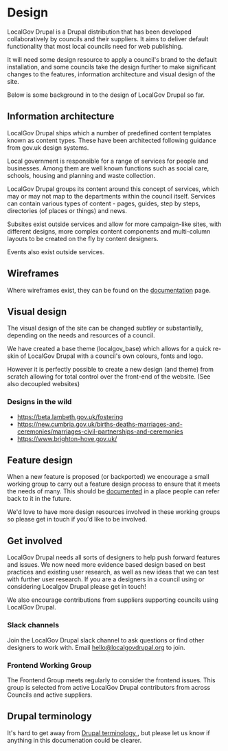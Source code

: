 # Design

LocalGov Drupal is a Drupal distribution that has been developed collaboratively by councils and their suppliers. It aims to deliver default functionality that most local councils need for web publishing.

It will need some design resource to apply a council's brand to the default installation, and some councils take the design further to make significant changes to the features, information architecture and visual design of the site.

Below is some background in to the design of LocalGov Drupal so far. 


## Information architecture

LocalGov Drupal ships which a number of predefined content templates known as content types. These have been architected following guidance from gov.uk design systems. 

Local government is responsible for a range of services for people and businesses. Among them are well known functions such as social care, schools, housing and planning and waste collection.

LocalGov Drupal groups its content around this concept of services, which may or may not map to the departments within the council itself. 
Services can contain various types of content - pages, guides, step by steps, directories (of places or things) and news. 

Subsites exist outside services and allow for more campaign-like sites, with different designs, more complex content components and multi-column layouts to be created on the fly by content designers. 

Events also exist outside services.

## Wireframes

Where wireframes exist, they can be found on the [documentation](/design/documentation) page.

## Visual design

The visual design of the site can be changed subtley or substantially, depending on the needs and resources of a council. 

We have created a base theme (localgov_base) which allows for a quick re-skin of LocalGov Drupal with a council's own colours, fonts and logo. 

However it is perfectly possible to create a new design (and theme) from scratch allowing for total control over the front-end of the website. (See also decoupled websites)

### Designs in the wild
- https://beta.lambeth.gov.uk/fostering
- https://new.cumbria.gov.uk/births-deaths-marriages-and-ceremonies/marriages-civil-partnerships-and-ceremonies
- https://www.brighton-hove.gov.uk/


## Feature design

When a new feature is proposed (or backported) we encourage a small working group to carry out a feature design process to ensure that it meets the needs of many. This should be [documented](/design/documentation) in a place people can refer back to it in the future. 

We'd love to have more design resources involved in these working groups so please get in touch if you'd like to be involved. 


## Get involved

LocalGov Drupal needs all sorts of designers to help push forward features and issues. We now need more evidence based design based on best practices and existing user research, as well as new ideas that we can test with further user research. If you are a designers in a council using or considering Localgov Drupal please get in touch!

We also encourage contributions from suppliers supporting councils using LocalGov Drupal.

### Slack channels

Join the LocalGov Drupal slack channel to ask questions or find other designers to work with. Email [hello@localgovdrupal.org](mailto:hello@localgovdrupal.org) to join.

### Frontend Working Group

The Frontend Group meets regularly to consider the frontend issues. This group is selected from active LocalGov Drupal contributors from across Councils and active suppliers.

## Drupal terminology

It's hard to get away from [Drupal terminology ](/content/#drupal-terminology), but please let us know if anything in this documenation could be clearer.
